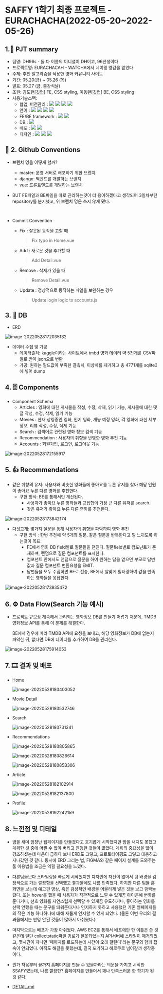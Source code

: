 # SAFFY 1학기 최종 프로젝트 - EURACHACHA(2022-05-20~2022-05-26)

## 1.:ledger: PJT summary

- 팀명: DH96s - 둘 다 이름의 이니셜이 DH이고, 96년생이다
- 프로젝트명: EURACHACAH - WATCHA에서 네이밍 영감을 얻었다
- 주제: 추천 알고리즘을 적용한 영화 커뮤니티 사이트
- 기간: 05.20(금) ~ 05.26 (목)
- 발표: 05.27 (금, 종강식날)
- 조원: 김도현[[깃헙](https://github.com/MoCCo329/fresh-tomatoes-vue)] FE, CSS styling, 이동환[[깃헙](https://github.com/onghwand/fresh-tomatoes-django)] BE, CSS styling
- 사용기술스택:
  - 협업, 버전관리 : <img src="https://img.shields.io/badge/git-F05032?style=for-the-badge&logo=git&logoColor=white"> <img src="https://img.shields.io/badge/github-181717?style=for-the-badge&logo=github&logoColor=white"> <img src="https://img.shields.io/badge/discord-5865F2?style=for-the-badge&logo=discord&logoColor=white"> <img src="https://img.shields.io/badge/Notion-000000?style=for-the-badge&logo=notion&logoColor=white">
  - 언어 : <img src="https://img.shields.io/badge/python-3776AB?style=for-the-badge&logo=python&logoColor=white"> <img src="https://img.shields.io/badge/JavaScript-F7DF1E?style=for-the-badge&logo=javascript&logoColor=white"> <img src="https://img.shields.io/badge/html5-E34F26?style=for-the-badge&logo=html5&logoColor=white"> <img src="https://img.shields.io/badge/CSS-1572B6?style=for-the-badge&logo=css3&logoColor=white">
  - FE/BE framework : <img src="https://img.shields.io/badge/Vue-4Fc08D?style=for-the-badge&logo=vue.js&logoColor=white"> <img src="https://img.shields.io/badge/django-092E20?style=for-the-badge&logo=django&logoColor=white">
  - DB : <img src="https://img.shields.io/badge/SQLite-003B57?style=for-the-badge&logo=sqlite&logoColor=white">
  - 배포 : <img src="https://img.shields.io/badge/Netlify-00C7B7?style=for-the-badge&logo=netlify&logoColor=white"> <img src="https://img.shields.io/badge/AmazonAWS-FF990B?style=for-the-badge&logo=amazonaws&logoColor=white">
  - 디자인 : <img src="https://img.shields.io/badge/Swagger-85EA2D?style=for-the-badge&logo=swagger&logoColor=white"> <img src="https://img.shields.io/badge/Bootstrap-79512B3?style=for-the-badge&logo=bootstrap&logoColor=white"> <img src="https://img.shields.io/badge/FontAwesome-528DD7?style=for-the-badge&logo=FontAwesome&logoColor=white">



## :handshake: 2. Github Conventions

- 브렌치 명을 어떻게 할까?
  - master: 운영 서버로 배포하기 위한 브랜치
  - django: 백엔드를 개발하는 브랜치
  - vue: 프론트엔드를 개발하는 브랜치

- BUT FE파일과 BE파일을 따로 관리하는것이 더 용이하겠다고 생각되어 3일차부턴 repository를 분기했고, 위 브렌치 명은 쓰지 않게 됐다.

<br>

- Commit Convention

  - Fix : 잘못된 동작을 고칠 때

    > Fix typo in Home.vue


  - Add : 새로운 것을 추가할 때

    > Add Detail.vue


  - Remove : 삭제가 있을 때

    > Remove Detail.vue


  - Update : 정상적으로 동작하는 파일을 보완하는 경우

    > Update login logic to accounts.js



## 3. :dolphin: DB

- ERD

![image-20220528172035132](README.assets/image-20220528172035132-16538067992661.png)

- 데이터 수집 및 가공
  - 데이터출처: kaggle이라는 사이트에서 tmbd 영화 데이터 약 5천개를 CSV파일로 받아 json으로 변환
  - 가공: 원하는 필드값이 부족한 결측치, 이상치를 제거하고 총 4771개를 sqlite3에 넣어 dump



## 4. :file_cabinet: Components

- Component Schema
  - Articles : 영화에 대한 게시물을 작성, 수정, 삭제, 읽기 기능, 게시물에 대한 댓글 작성, 수정, 삭제, 읽기 기능
  - Movies : 현재 상영중인 영화, 인기 영화, 개봉 예정 영화, 각 영화에 대한 세부 정보, 리뷰 작성, 수정, 삭제 기능
  - Search : 검색어로 관련된 영화 정보 검색 기능
  - Recommendation : 사용자의 취향을 반영한 영화 추천 기능
  - Accounts : 회원가입, 로그인, 로그아웃 기능


![image-20220528172155917](README.assets/image-20220528172155917-16538067992684.png)



## 5. :thumbsup: Recommendations

- 같은 취향의 유저: 사용자와 비슷한 영화들에 좋아요를 누른 유저를 찾아 해당 인원이 좋아요 누른 다른 영화를 추천한다.
  - 구현 방식: BE를 통해서만 계산된다.
    - 사용자가 좋아요 누른 영화들과 교집합이 가장 큰 다른 유저를 search.
    - 찾은 유저가 좋아요 누른 다른 영화를 추천한다.

![image-20220528173842174](README.assets/image-20220528173842174-16538067992683.png)

- 다섯고개: 몇가지 질문을 통해 사용자의 취향을 파악하여 영화 추천
  - 구현 방식 : 한번 추천에 약 5개의 질문, 같은 질문을 반복한다고 덜 느끼도록 하는것이 목표.
    - FE에서 영화 DB field별로 질문들을 던진다. 질문field별로 컴포넌트가 존재하며, 랜덤으로 질문 컴포넌트를 표시한다.
    - 컴포넌트 안에서도 랜덤으로 질문을 하여 원하는 답을 얻으면 부모로 답변값과 질문 컴포넌트 변환요청을 EMIT.
    - 답변들을 모두 수집하면 BE로 전송, BE에서 알맞게 필터링하여 값을 만족하는 영화들을 응답한다.

![image-20220528173935472](README.assets/image-20220528173935472-16538067992672.png)



## 6. :gear: Data Flow(Search 기능 예시)

- 프로젝트 규모상 계속해서 관리되는 영화정보 DB를 만들기 어렵기 때문에, TMDB 영화정보 API를 통해 이 문제를 해결한다.

  BE에서 경우에 따라 TMDB API에 요청을 보내고, 해당 영화정보가 DB에 없는지 파악한 뒤, 없다면 DB에 데이터를 추가하여 DB를 관리한다.

![image-20220528175914053](README.assets/image-20220528175914053-16538067992685.png)



## 7. :film_strip: 결과 및 배포

- Home

  ![image-20220528180403052](README.assets/image-20220528180403052-16538067992686.png)

- Movie Detail

  ![image-20220528180532746](README.assets/image-20220528180532746-16538067992687.png)

- Search

  ![image-20220528180731341](README.assets/image-20220528180731341-16538067992688.png)

- Recommendations

  ![image-20220528180805865](README.assets/image-20220528180805865-16538067992699.png)

  ![image-20220528180826614](README.assets/image-20220528180826614-165380679927011.png)

  ![image-20220528180858306](README.assets/image-20220528180858306-165380679927010.png)

- Article

  ![image-20220528182102914](README.assets/image-20220528182102914-165380679927012.png)

  ![image-20220528182137800](README.assets/image-20220528182137800-165380679927013.png)

- Profile

  ![image-20220528192242159](README.assets/image-20220528192242159-165380679927014.png)



## 8. 느낀점 및 디테일

- 밤을 새며 엄청난 웹페이지를 만들겠다고 호기롭게 시작했지만 밤을 새지도 못했고 계획한 것 중에 어쩔 수 없이 버리고 진행한 것들이 많았다. 계획의 중요성을 많이 강조하셨는데 마음이 급하다 보니 ERD도 그렇고, 프로토타이핑도 그렇고 대충하고 지나갔던 것 같다. 동시에 ERD 그리는 법, FIGMA와 같은 페이지 설계를 도와주는 툴 이용법을 조금은 익힐 필요성을 느꼈다. 
-  다른팀들보다 스타일링을 빠르게 시작했지만 디자인에 자신이 없어서 뒷 배경을 검정색으로 가는 깔끔함을 선택했고 결과물에도 나름 만족했다. 하지만 다른 팀들 홈 화면을 보는데 예고편 영상, 혹은 감성적인 배경을 어울리게 넣은 것을 보고 깜짝놀랐다. 또는 hover를 했을 때 사용자가 직관적으로 느낄 수 있게끔 아이콘에 변화를 준다거나, 선호 영화를 자연스럽게 선택할 수 있게끔 유도하거나, 좋아하는 영화를 선택 안했을 때는 문구를 띄워준다거나 인지하지 못하고 사용했던 기존 웹페이지들의 작은 기능 하나하나에 대해 새롭게 인지할 수 있게 되었다. (물론 이번 우리의 결과물에서는 반영 안된 것들이 많아서 아쉬웠다.) 
- 마지막으로는 배포가 가장 아쉬웠다. AWS EC2를 통해서 배포에만 한 이틀은 쓴 것 같은데 일단 collectstatic파일 경로가 잘못되었는지 API서버에 스타일이 제거되었고, 몇시간이 지나면 '페이지를 로드하는데 시간이 오래 걸린다'라는 문구와 함께 접속이 안되었다. 아직도 해결을 못했는데, 결국 포기하고 헤로쿠로 넘어갈까 생각중이다.
- 뭔가 처음부터 끝까지 홈페이지를 만들 수 있을까라는 의문을 가지고 시작한 SSAFY였는데, 나름 깔끔한? 홈페이지를 만들어서 꽤나 만족스러운 한 학기가 된 것 같다.

- [DETAIL.md](./DETAIL.md)